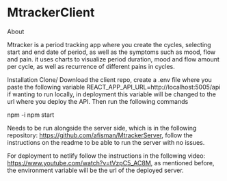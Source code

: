 # MtrackerClient
About

Mtracker is a period tracking app where you create the cycles, selecting start and end date of period, 
as well as the symptoms such as mood, flow and pain. it uses charts to visualize period duration,
mood and flow amount per cycle, as well as recurrence of different pains in cycles.

Installation
Clone/ Download the  client repo, create a .env file where you paste the following variable 
REACT_APP_API_URL=http://localhost:5005/api if wanting to run locally, in deployment this variable will be changed to the url 
where you deploy the API.
Then run the following commands

npm -i
npm start

Needs to be run alongside the server side, which is in the following repository: https://github.com/afisman/MtrackerServer,
follow the instructions on the readme to be able to run the server with no issues.

For deployment to netlify follow the instructions in the following video: https://www.youtube.com/watch?v=tVzpC5_AC8M,
as mentioned before, the environment variable will be the url of the deployed server.
